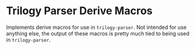 # Trilogy Parser Derive Macros

Implements derive macros for use in `trilogy-parser`. Not intended for use anything
else, the output of these macros is pretty much tied to being used in `trilogy-parser`.
